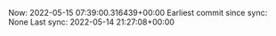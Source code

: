Now: 2022-05-15 07:39:00.316439+00:00 Earliest commit since sync: None Last sync: 2022-05-14 21:27:08+00:00
